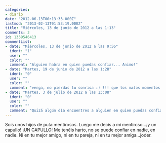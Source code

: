 ```yaml
---
categories:
- diario
date: "2012-06-13T00:13:33.000Z"
lastmod: "2013-02-13T01:53:19.000Z"
title: "Miércoles, 13 de junio de 2012 a las 1:13"
comments: 3
id: 1339546413
commentList:
- date: "Miércoles, 13 de junio de 2012 a las 9:56"
  ident: "1"
  user: ""
  color: ""
  comment: "Alguien habra en quien puedas confiar... Animo!"
- date: "Martes, 19 de junio de 2012 a las 1:28"
  ident: "0"
  user: ""
  color: ""
  comment: "venga, no pierdas tu sonrisa :) !!! que los malos momentos pasan pero hay que seguir con la actitud firme"
- date: "Martes, 3 de julio de 2012 a las 13:08"
  ident: "0"
  user: ""
  color: ""
  comment: "Quizá algún día encuentres a alguien en quien puedas confiar totalmente, aunque es más probable que te toque el Euromillón o te caiga un rayo... Vale, igual he exagerado un poco. O no..."
---
```


Sois unos hijos de puta mentirosos. Luego me decís a mí mentiroso...¡y un capullo! ¡UN CAPULLO! Me tenéis harto, no se puede confiar en nadie, en nadie. Ni en tu mejor amigo, ni en tu pareja, ni en tu mejor amiga...joder.